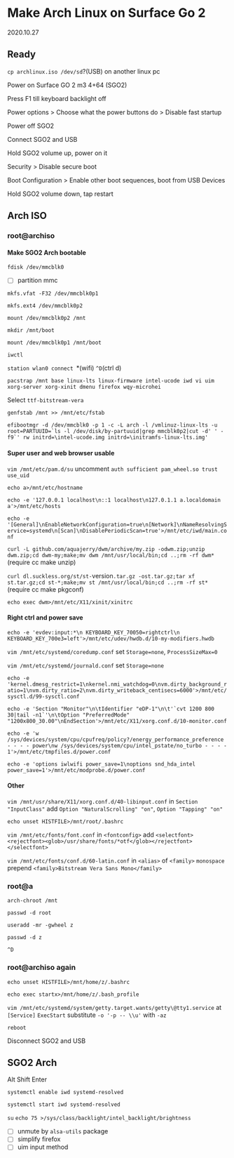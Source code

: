 # Make Arch Linux on Surface Go 2
2020.10.27


## Ready

`cp archlinux.iso /dev/sd`?(USB) on another linux pc

Power on Surface GO 2 m3 4+64 (SGO2)

Press F1 till keyboard backlight off

Power options > Choose what the power buttons do > Disable fast startup

Power off SGO2

Connect SGO2 and USB

Hold SGO2 volume up, power on it

Security > Disable secure boot

Boot Configuration > Enable other boot sequences, boot from USB Devices

Hold SGO2 volume down, tap restart


## Arch ISO


### root@archiso


#### Make SGO2 Arch bootable

`fdisk /dev/mmcblk0`

- [ ] partition mmc

`mkfs.vfat -F32 /dev/mmcblk0p1`

`mkfs.ext4 /dev/mmcblk0p2`

`mount /dev/mmcblk0p2 /mnt`

`mkdir /mnt/boot`

`mount /dev/mmcblk0p1 /mnt/boot`

`iwctl`

`station wlan0 connect `*(wifi) `^D`(ctrl d)

`pacstrap /mnt base linux-lts linux-firmware intel-ucode iwd vi uim xorg-server xorg-xinit dmenu firefox wqy-microhei`

Select `ttf-bitstream-vera`

`genfstab /mnt >> /mnt/etc/fstab`

```efibootmgr -d /dev/mmcblk0 -p 1 -c -L arch -l /vmlinuz-linux-lts -u root=PARTUUID=`ls -l /dev/disk/by-partuuid|grep mmcblk0p2|cut -d' ' -f9`' rw initrd=\intel-ucode.img initrd=\initramfs-linux-lts.img'```


#### Super user and web browser usable

`vim /mnt/etc/pam.d/su` uncomment `auth sufficient pam_wheel.so trust use_uid`

`echo a>/mnt/etc/hostname`

`echo -e '127.0.0.1 localhost\n::1 localhost\n127.0.1.1 a.localdomain a'>/mnt/etc/hosts`

`echo -e '[General]\nEnableNetworkConfiguration=true\n[Network]\nNameResolvingService=systemd\n[Scan]\nDisablePeriodicScan=true'>/mnt/etc/iwd/main.conf`

`curl -L github.com/aquajerry/dwm/archive/my.zip -odwm.zip;unzip dwm.zip;cd dwm-my;make;mv dwm /mnt/usr/local/bin;cd ..;rm -rf dwm*`(require cc make unzip)

`curl dl.suckless.org/st/st-`version`.tar.gz -ost.tar.gz;tar xf st.tar.gz;cd st-*;make;mv st /mnt/usr/local/bin;cd ..;rm -rf st*`(require cc make pkgconf)

`echo exec dwm>/mnt/etc/X11/xinit/xinitrc`


#### Right ctrl and power save

`echo -e 'evdev:input:*\n KEYBOARD_KEY_70050=rightctrl\n KEYBOARD_KEY_700e3=left'>/mnt/etc/udev/hwdb.d/10-my-modifiers.hwdb`

`vim /mnt/etc/systemd/coredump.conf` set `Storage=none`, `ProcessSizeMax=0`

`vim /mnt/etc/systemd/journald.conf` set `Storage=none`

`echo -e 'kernel.dmesg_restrict=1\nkernel.nmi_watchdog=0\nvm.dirty_background_ratio=1\nvm.dirty_ratio=2\nvm.dirty_writeback_centisecs=6000'>/mnt/etc/sysctl.d/99-sysctl.conf`

```echo -e 'Section "Monitor"\n\tIdentifier "eDP-1"\n\t'`cvt 1200 800 30|tail -n1`'\n\tOption "PreferredMode" "1200x800_30.00"\nEndSection'>/mnt/etc/X11/xorg.conf.d/10-monitor.conf```

`echo -e 'w /sys/devices/system/cpu/cpufreq/policy?/energy_performance_preference - - - - power\nw /sys/devices/system/cpu/intel_pstate/no_turbo - - - - 1'>/mnt/etc/tmpfiles.d/power.conf`

`echo -e 'options iwlwifi power_save=1\noptions snd_hda_intel power_save=1'>/mnt/etc/modprobe.d/power.conf`


#### Other

`vim /mnt/usr/share/X11/xorg.conf.d/40-libinput.conf` in `Section "InputClass"` add `Option "NaturalScrolling" "on"`, `Option "Tapping" "on"`

`echo unset HISTFILE>/mnt/root/.bashrc`

`vim /mnt/etc/fonts/font.conf` in `<fontconfig>` add `<selectfont><rejectfont><glob>/usr/share/fonts/*otf</glob></rejectfont></selectfont>`

`vim /mnt/etc/fonts/conf.d/60-latin.conf` in `<alias>` of `<family>` `monospace` prepend `<family>Bitstream Vera Sans Mono</family>`


### root@a

`arch-chroot /mnt`

`passwd -d root`

`useradd -mr -gwheel z`

`passwd -d z`

`^D`


### root@archiso again

`echo unset HISTFILE>/mnt/home/z/.bashrc`

`echo exec startx>/mnt/home/z/.bash_profile`

`vim /mnt/etc/systemd/system/getty.target.wants/getty\@tty1.service` at `[Service]` `ExecStart` substitute `-o '-p -- \\u'` with `-az`

`reboot`

Disconnect SGO2 and USB


## SGO2 Arch

Alt Shift Enter

`systemctl enable iwd systemd-resolved`

`systemctl start iwd systemd-resolved`

`su` `echo 75 >/sys/class/backlight/intel_backlight/brightness`

- [ ] unmute by `alsa-utils` package
- [ ] simplify firefox
- [ ] uim input method
